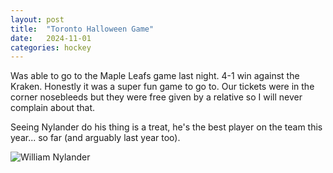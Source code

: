```yaml
---
layout: post
title:  "Toronto Halloween Game"
date:   2024-11-01
categories: hockey
---
```


Was able to go to the Maple Leafs game last night. 4-1 win against the Kraken.
Honestly it was a super fun game to go to. Our tickets were in the corner nosebleeds but they were free given by a relative so I will never complain about that.

Seeing Nylander do his thing is a treat, he's the best player on the team this year... so far (and arguably last year too).

![William Nylander](https://s.yimg.com/ny/api/res/1.2/L626wL9OnFvAhDQ3EFZJnw--/YXBwaWQ9aGlnaGxhbmRlcjt3PTEyMDA7aD02NzU-/https://s.yimg.com/os/creatr-uploaded-images/2023-11/cc2bae20-8eba-11ee-9ffe-a354e7c8169f)